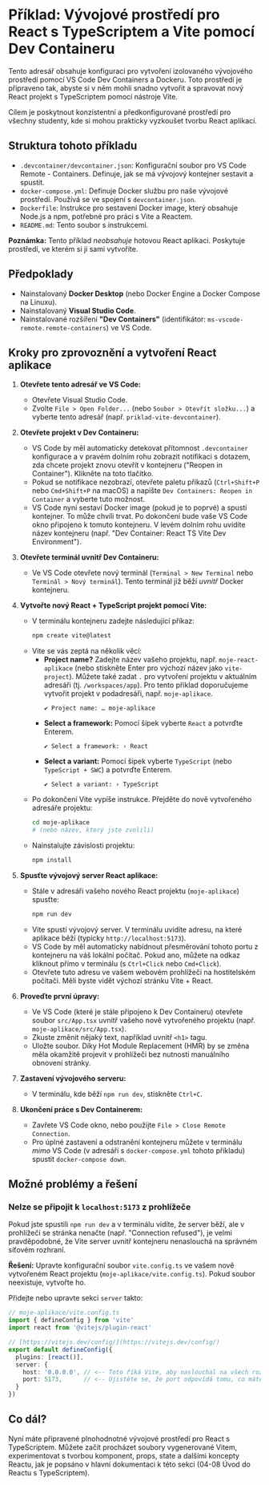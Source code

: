 # Příklad: Vývojové prostředí pro React s TypeScriptem a Vite pomocí Dev Containeru

Tento adresář obsahuje konfiguraci pro vytvoření izolovaného vývojového prostředí pomocí VS Code Dev Containers a Dockeru. Toto prostředí je připraveno tak, abyste si v něm mohli snadno vytvořit a spravovat nový React projekt s TypeScriptem pomocí nástroje Vite.

Cílem je poskytnout konzistentní a předkonfigurované prostředí pro všechny studenty, kde si mohou prakticky vyzkoušet tvorbu React aplikací.

## Struktura tohoto příkladu

* `.devcontainer/devcontainer.json`: Konfigurační soubor pro VS Code Remote - Containers. Definuje, jak se má vývojový kontejner sestavit a spustit.
* `docker-compose.yml`: Definuje Docker službu pro naše vývojové prostředí. Používá se ve spojení s `devcontainer.json`.
* `Dockerfile`: Instrukce pro sestavení Docker image, který obsahuje Node.js a npm, potřebné pro práci s Vite a Reactem.
* `README.md`: Tento soubor s instrukcemi.

**Poznámka:** Tento příklad *neobsahuje* hotovou React aplikaci. Poskytuje prostředí, ve kterém si ji sami vytvoříte.

## Předpoklady

* Nainstalovaný **Docker Desktop** (nebo Docker Engine a Docker Compose na Linuxu).
* Nainstalovaný **Visual Studio Code**.
* Nainstalované rozšíření **"Dev Containers"** (identifikátor: `ms-vscode-remote.remote-containers`) ve VS Code.

## Kroky pro zprovoznění a vytvoření React aplikace

1.  **Otevřete tento adresář ve VS Code:**
    * Otevřete Visual Studio Code.
    * Zvolte `File > Open Folder...` (nebo `Soubor > Otevřít složku...`) a vyberte tento adresář (např. `priklad-vite-devcontainer`).

2.  **Otevřete projekt v Dev Containeru:**
    * VS Code by měl automaticky detekovat přítomnost `.devcontainer` konfigurace a v pravém dolním rohu zobrazit notifikaci s dotazem, zda chcete projekt znovu otevřít v kontejneru ("Reopen in Container"). Klikněte na toto tlačítko.
    * Pokud se notifikace nezobrazí, otevřete paletu příkazů (`Ctrl+Shift+P` nebo `Cmd+Shift+P` na macOS) a napište `Dev Containers: Reopen in Container` a vyberte tuto možnost.
    * VS Code nyní sestaví Docker image (pokud je to poprvé) a spustí kontejner. To může chvíli trvat. Po dokončení bude vaše VS Code okno připojeno k tomuto kontejneru. V levém dolním rohu uvidíte název kontejneru (např. "Dev Container: React TS Vite Dev Environment").

3.  **Otevřete terminál uvnitř Dev Containeru:**
    * Ve VS Code otevřete nový terminál (`Terminal > New Terminal` nebo `Terminál > Nový terminál`). Tento terminál již běží *uvnitř* Docker kontejneru.

4.  **Vytvořte nový React + TypeScript projekt pomocí Vite:**
    * V terminálu kontejneru zadejte následující příkaz:
        ```bash
        npm create vite@latest
        ```
    * Vite se vás zeptá na několik věcí:
        * **Project name?** Zadejte název vašeho projektu, např. `moje-react-aplikace` (nebo stiskněte Enter pro výchozí název jako `vite-project`). Můžete také zadat `.` pro vytvoření projektu v aktuálním adresáři (tj. `/workspaces/app`). Pro tento příklad doporučujeme vytvořit projekt v podadresáři, např. `moje-aplikace`.
            ```
            ✔ Project name: … moje-aplikace
            ```
        * **Select a framework:** Pomocí šipek vyberte `React` a potvrďte Enterem.
            ```
            ✔ Select a framework: › React
            ```
        * **Select a variant:** Pomocí šipek vyberte `TypeScript` (nebo `TypeScript + SWC`) a potvrďte Enterem.
            ```
            ✔ Select a variant: › TypeScript
            ```
    * Po dokončení Vite vypíše instrukce. Přejděte do nově vytvořeného adresáře projektu:
        ```bash
        cd moje-aplikace 
        # (nebo název, který jste zvolili)
        ```
    * Nainstalujte závislosti projektu:
        ```bash
        npm install
        ```

5.  **Spusťte vývojový server React aplikace:**
    * Stále v adresáři vašeho nového React projektu (`moje-aplikace`) spusťte:
        ```bash
        npm run dev
        ```
    * Vite spustí vývojový server. V terminálu uvidíte adresu, na které aplikace běží (typicky `http://localhost:5173`).
    * VS Code by měl automaticky nabídnout přesměrování tohoto portu z kontejneru na váš lokální počítač. Pokud ano, můžete na odkaz kliknout přímo v terminálu (s `Ctrl+Click` nebo `Cmd+Click`).
    * Otevřete tuto adresu ve vašem webovém prohlížeči na hostitelském počítači. Měli byste vidět výchozí stránku Vite + React.

6.  **Proveďte první úpravy:**
    * Ve VS Code (které je stále připojeno k Dev Containeru) otevřete soubor `src/App.tsx` uvnitř vašeho nově vytvořeného projektu (např. `moje-aplikace/src/App.tsx`).
    * Zkuste změnit nějaký text, například uvnitř `<h1>` tagu.
    * Uložte soubor. Díky Hot Module Replacement (HMR) by se změna měla okamžitě projevit v prohlížeči bez nutnosti manuálního obnovení stránky.

7.  **Zastavení vývojového serveru:**
    * V terminálu, kde běží `npm run dev`, stiskněte `Ctrl+C`.

8.  **Ukončení práce s Dev Containerem:**
    * Zavřete VS Code okno, nebo použijte `File > Close Remote Connection`.
    * Pro úplné zastavení a odstranění kontejneru můžete v terminálu *mimo* VS Code (v adresáři s `docker-compose.yml` tohoto příkladu) spustit `docker-compose down`.

## Možné problémy a řešení

### Nelze se připojit k `localhost:5173` z prohlížeče

Pokud jste spustili `npm run dev` a v terminálu vidíte, že server běží, ale v prohlížeči se stránka nenačte (např. "Connection refused"), je velmi pravděpodobné, že Vite server uvnitř kontejneru nenaslouchá na správném síťovém rozhraní.

**Řešení:** Upravte konfigurační soubor `vite.config.ts` ve vašem nově vytvořeném React projektu (`moje-aplikace/vite.config.ts`). Pokud soubor neexistuje, vytvořte ho.

Přidejte nebo upravte sekci `server` takto:

```typescript
// moje-aplikace/vite.config.ts
import { defineConfig } from 'vite'
import react from '@vitejs/plugin-react'

// [https://vitejs.dev/config/](https://vitejs.dev/config/)
export default defineConfig({
  plugins: [react()],
  server: {
    host: '0.0.0.0', // <-- Toto říká Vite, aby naslouchal na všech rozhraních kontejneru.
    port: 5173,      // <-- Ujistěte se, že port odpovídá tomu, co máte v docker-compose.yml a devcontainer.json.
  }
})
```

## Co dál?

Nyní máte připravené plnohodnotné vývojové prostředí pro React s TypeScriptem. Můžete začít procházet soubory vygenerované Vitem, experimentovat s tvorbou komponent, props, state a dalšími koncepty Reactu, jak je popsáno v hlavní dokumentaci k této sekci (04-08 Úvod do Reactu s TypeScriptem).
